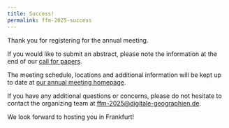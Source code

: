 ```yaml
---
title: Success!
permalink: ffm-2025-success
---
```


Thank you for registering for the annual meeting.

If you would like to submit an abstract, please note the information at the end of our [call for papers](/ffm-2025-call).

The meeting schedule, locations and additional information will be kept up to date at [our annual meeting homepage](https://digitale-geographien.de/ffm-2025).

If you have any additional questions or concerns, please do not hesitate to contact the organizing team at <ffm-2025@digitale-geographien.de>.

We look forward to hosting you in Frankfurt!
